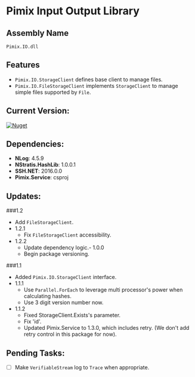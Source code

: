 Pimix Input Output Library
===

Assembly Name
---
`Pimix.IO.dll`

Features
---
- `Pimix.IO.StorageClient` defines base client to manage files.
- `Pimix.IO.FileStorageClient` implements `StorageClient` to manage simple files supported by `File`.

Current Version:
---
[![Nuget](https://img.shields.io/nuget/v/Pimix.IO.svg)](http://nuget.org/packages/Pimix.IO)

Dependencies:
---
 - **NLog**: 4.5.9
 - **NStratis.HashLib**: 1.0.0.1
 - **SSH.NET**: 2016.0.0
 - **Pimix.Service**: csproj

Updates:
---
###1.2
- Add `FileStorageClient`.
- 1.2.1
  - Fix `FileStorageClient` accessibility.
- 1.2.2
  - Update dependency logic.- 1.0.0
  - Begin package versioning.

###1.1
- Added `Pimix.IO.StorageClient` interface.
- 1.1.1
  - Use `Parallel.ForEach` to leverage multi processor's power when calculating hashes.
  - Use 3 digit version number now.
- 1.1.2
  - Fixed StorageClient.Exists's parameter.
  - Fix 'id'.
  - Updated Pimix.Service to 1.3.0, which includes retry.
    (We don't add retry control in this package for now).

Pending Tasks:
---

- [ ] Make `VerifiableStream` log to `Trace` when appropriate.